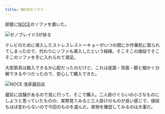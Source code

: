 ```yaml
---
title: NOCEのソファ
---
```

部屋に[NOCE](https://www.noce.co.jp/)のソファを置いた。

![](https://lh6.googleusercontent.com/-sgcYaUojMozrsQKEB_OYae8M32vbcalyUvMHEDCn04xbQiGUm5KOhTsIsymaQtcXnn_eO3YRWLAWPwV5bsttiV4XX7c-unvh88sD6c7fKx6gG-VD_3u9PqTKNwKdpvTqgQZ2ZorY66AIHath4K1jnU "ゼノブレイド3が捗る")

テレビのために導入したストレスレストーキョーがいつの間にか作業机に取られてしまったので、代わりにソファも導入したという経緯。そこそこの値段でそこそこのソファを手に入れられて満足。

大型家具は搬入できるか心配だったのだけど、これは座面・背面・脚と細かく分解できるやつだったので、安心して購入できた。

![](https://lh6.googleusercontent.com/8YPa6aHNpFRzKgmsu8H3GkDgaJNH-VUCCdJ26w8uWRxYY4LrW71p6v1kxI1q6p4J_yVL8rE6jcQKb7uXlgcgipViviB5PhoW7bobY9vEwBM2Hg1B59pKBCNaaGCtVkG2lcjYyIYWiQqqKb5Vg8NVfOE "NOCE 浅草蔵前店")

蔵前に店舗があるので見に行って、そこで購入。二人掛けぐらいの小さなものにしようと思っていたものの、実際見てみると三人掛けのものが良い感じで、値段もほぼ変わらないので今回のものを選んだ。実物を確認してみるのは大事だ。

